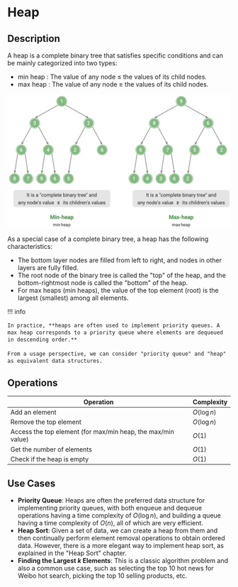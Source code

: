 # Heap

## Description

A heap is a complete binary tree that satisfies specific conditions and can be mainly categorized into two types:

- min heap : The value of any node ≤ the values of its child nodes.
- max heap : The value of any node ≥ the values of its child nodes.

![](heap/min_heap_vs_max_heap.jpg)

As a special case of a complete binary tree, a heap has the following characteristics:

- The bottom layer nodes are filled from left to right, and nodes in other layers are fully filled.
- The root node of the binary tree is called the "top" of the heap, and the bottom-rightmost node is called the "bottom" of the heap.
- For max heaps (min heaps), the value of the top element (root) is the largest (smallest) among all elements.

!!! info

    In practice, **heaps are often used to implement priority queues. A max heap corresponds to a priority queue where elements are dequeued in descending order.**

    From a usage perspective, we can consider "priority queue" and "heap" as equivalent data structures.

## Operations

| Operation                                                    | Complexity  |
| ------------------------------------------------------------ | ----------- |
| Add an element                                               | $O(\log n)$ |
| Remove the top element                                       | $O(\log n)$ |
| Access the top element (for max/min heap, the max/min value) | $O(1)$      |
| Get the number of elements                                   | $O(1)$      |
| Check if the heap is empty                                   | $O(1)$      |

## Use Cases

- **Priority Queue**: Heaps are often the preferred data structure for implementing priority queues, with both enqueue and dequeue operations having a time complexity of $O(\log n)$, and building a queue having a time complexity of $O(n)$, all of which are very efficient.
- **Heap Sort**: Given a set of data, we can create a heap from them and then continually perform element removal operations to obtain ordered data. However, there is a more elegant way to implement heap sort, as explained in the "Heap Sort" chapter.
- **Finding the Largest $k$ Elements**: This is a classic algorithm problem and also a common use case, such as selecting the top 10 hot news for Weibo hot search, picking the top 10 selling products, etc.
